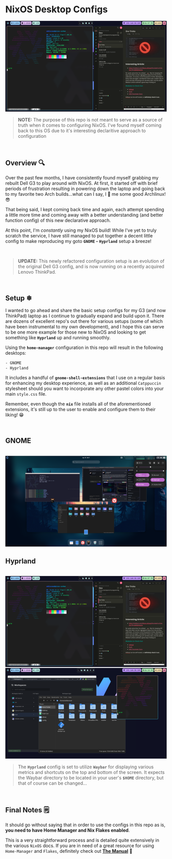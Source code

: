 # NixOS Desktop Configs

<img src="./screenshots/nixos-hyprland.png">

<br>

> **NOTE:** The purpose of this repo is not meant to serve as a source of truth when it comes to configuring NixOS. I've found myself coming back to this OS due to it's interesting declaritive approach to configuration

<br>

## Overview 🔍
Over the past few months, I have consistently found myself grabbing my rebuilt Dell G3 to play around with NixOS. At first, it started off with brief periods of frustration resulting in powering down the laptop and going back to my favorite two Arch builds...what can I say, I 💙 me some good Archlinux! 😎

That being said, I kept coming back time and again, each attempt spending a little more time and coming away with a better understanding (and better function config) of this new declarative approach.

At this point, I'm *constantly* using my NixOS build! While I've yet to truly scratch the service, I have still managed to put together a decent little config to make reproducing my goto **`GNOME` - `Hyprland`** setup a breeze!

<br>

> **UPDATE:** This newly refactored configuration setup is an evolution of the original Dell G3 config, and is now running on a recently acquired Lenovo ThinkPad.

<br>

## Setup ❄
I wanted to go ahead and share the basic setup configs for my G3 (and now ThinkPad) laptop as I continue to gradually expand and build upon it. There are dozens of excellent repo's out there for various setups (some of which have been instrumental to my own development), and I hope this can serve to be one more example for those new to NixOS and looking to get something like **`Hyprland`** up and running smoothly.

Using the **`home-manager`** configuration in this repo will result in the following desktops:

    - GNOME
    - Hyprland

It includes a handful of **`gnome-shell-extensions`** that I use on a regular basis for enhancing my desktop experience, as well as an additional `Catppuccin` stylesheet should you want to incorporate any other pastel colors into your main `style.css` file. 

Remember, even though the **`nix`** file installs all of the aforementioned extensions, it's still up to the user to enable and configure them to their liking! 😁

<br>

## GNOME

<br>

<img src="./screenshots/gnome_on_nix.png">

<br>

## Hyprland

<br>

<img src="./screenshots/nixos-hyprland.png">
<img src="./screenshots/nixos-hyprland2.png" style="padding-top:10">

<br>

> The **`Hyprland`** config is set to utilize **`Waybar`** for displaying various metrics and shortcuts on the top and bottom of the screen. It expects the Waybar directory to be located in your user's **`$HOME`** directory, but that of course can be changed...

<br>

## Final Notes 🗒
It should go without saying that in order to use the configs in this repo as is, **you need to have Home Manager and Nix Flakes enabled**.

This is a very straightforward process and is detailed quite extensively in the various `NixOS` docs. If you are in need of a great resource for using `Home-Manager` and `Flakes`, definitely check out **[The Manual](https://nix-community.github.io/home-manager/index.html#sec-install-standalone)** 🤘